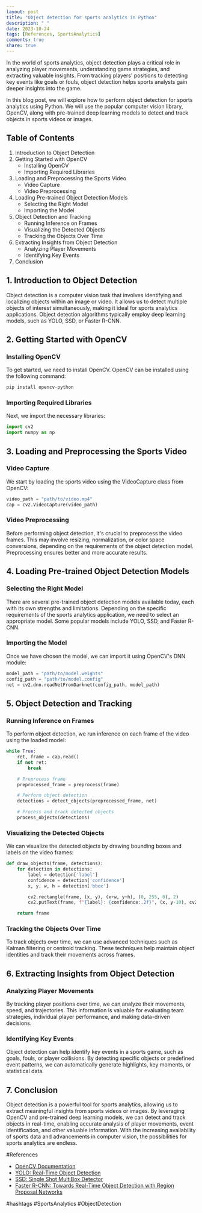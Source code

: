 ```yaml
---
layout: post
title: "Object detection for sports analytics in Python"
description: " "
date: 2023-10-24
tags: [References, SportsAnalytics]
comments: true
share: true
---
```


In the world of sports analytics, object detection plays a critical role in analyzing player movements, understanding game strategies, and extracting valuable insights. From tracking players' positions to detecting key events like goals or fouls, object detection helps sports analysts gain deeper insights into the game.

In this blog post, we will explore how to perform object detection for sports analytics using Python. We will use the popular computer vision library, OpenCV, along with pre-trained deep learning models to detect and track objects in sports videos or images.

## Table of Contents
1. Introduction to Object Detection
2. Getting Started with OpenCV
   - Installing OpenCV
   - Importing Required Libraries
3. Loading and Preprocessing the Sports Video
   - Video Capture
   - Video Preprocessing
4. Loading Pre-trained Object Detection Models
   - Selecting the Right Model
   - Importing the Model
5. Object Detection and Tracking
   - Running Inference on Frames
   - Visualizing the Detected Objects
   - Tracking the Objects Over Time
6. Extracting Insights from Object Detection
   - Analyzing Player Movements
   - Identifying Key Events
7. Conclusion

## 1. Introduction to Object Detection

Object detection is a computer vision task that involves identifying and localizing objects within an image or video. It allows us to detect multiple objects of interest simultaneously, making it ideal for sports analytics applications. Object detection algorithms typically employ deep learning models, such as YOLO, SSD, or Faster R-CNN.

## 2. Getting Started with OpenCV

### Installing OpenCV

To get started, we need to install OpenCV. OpenCV can be installed using the following command:

```python
pip install opencv-python
```

### Importing Required Libraries

Next, we import the necessary libraries:

```python
import cv2
import numpy as np
```

## 3. Loading and Preprocessing the Sports Video

### Video Capture

We start by loading the sports video using the VideoCapture class from OpenCV:

```python
video_path = "path/to/video.mp4"
cap = cv2.VideoCapture(video_path)
```

### Video Preprocessing

Before performing object detection, it's crucial to preprocess the video frames. This may involve resizing, normalization, or color space conversions, depending on the requirements of the object detection model. Preprocessing ensures better and more accurate results.

## 4. Loading Pre-trained Object Detection Models

### Selecting the Right Model

There are several pre-trained object detection models available today, each with its own strengths and limitations. Depending on the specific requirements of the sports analytics application, we need to select an appropriate model. Some popular models include YOLO, SSD, and Faster R-CNN.

### Importing the Model

Once we have chosen the model, we can import it using OpenCV's DNN module:

```python
model_path = "path/to/model.weights"
config_path = "path/to/model.config"
net = cv2.dnn.readNetFromDarknet(config_path, model_path)
```

## 5. Object Detection and Tracking

### Running Inference on Frames

To perform object detection, we run inference on each frame of the video using the loaded model:

```python
while True:
    ret, frame = cap.read()
    if not ret:
        break

    # Preprocess frame
    preprocessed_frame = preprocess(frame)

    # Perform object detection
    detections = detect_objects(preprocessed_frame, net)

    # Process and track detected objects
    process_objects(detections)
```

### Visualizing the Detected Objects

We can visualize the detected objects by drawing bounding boxes and labels on the video frames:

```python
def draw_objects(frame, detections):
    for detection in detections:
        label = detection['label']
        confidence = detection['confidence']
        x, y, w, h = detection['bbox']

        cv2.rectangle(frame, (x, y), (x+w, y+h), (0, 255, 0), 2)
        cv2.putText(frame, f"{label}: {confidence:.2f}", (x, y-10), cv2.FONT_HERSHEY_SIMPLEX, 0.9, (0, 255, 0), 2)

    return frame
```

### Tracking the Objects Over Time

To track objects over time, we can use advanced techniques such as Kalman filtering or centroid tracking. These techniques help maintain object identities and track their movements across frames.

## 6. Extracting Insights from Object Detection

### Analyzing Player Movements

By tracking player positions over time, we can analyze their movements, speed, and trajectories. This information is valuable for evaluating team strategies, individual player performance, and making data-driven decisions.

### Identifying Key Events

Object detection can help identify key events in a sports game, such as goals, fouls, or player collisions. By detecting specific objects or predefined event patterns, we can automatically generate highlights, key moments, or statistical data.

## 7. Conclusion

Object detection is a powerful tool for sports analytics, allowing us to extract meaningful insights from sports videos or images. By leveraging OpenCV and pre-trained deep learning models, we can detect and track objects in real-time, enabling accurate analysis of player movements, event identification, and other valuable information. With the increasing availability of sports data and advancements in computer vision, the possibilities for sports analytics are endless.

#References

- [OpenCV Documentation](https://docs.opencv.org/)
- [YOLO: Real-Time Object Detection](https://pjreddie.com/darknet/yolo/)
- [SSD: Single Shot MultiBox Detector](https://arxiv.org/abs/1512.02325)
- [Faster R-CNN: Towards Real-Time Object Detection with Region Proposal Networks](https://arxiv.org/abs/1506.01497)

#hashtags
#SportsAnalytics #ObjectDetection